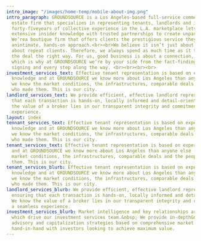 ```yaml
---
intro_image: "/images/home-temp/mobile-about-img.png"
intro_paragraph: GROUNDSOURCE is a Los Angeles-based full-service commercial real
  estate firm that specializes in representing tenants, landlords and investors. Our
  forty-fiveyears of collective experience in the L.A. marketplace lets us combine
  extensive insider knowledge with trusted partnerships to create unparalleled value.
  We’rea boutique firm that offers clients the prestigious service they deserve with
  anintimate, hands-on approach.<br><br>We believe it isn’t just about satisfied clients,it’s
  about repeat clients. Therefore, we always spend as much time as it takes toclose
  the deal the right way. For us, good business is about a connection, not acommission
  which is why at GROUNDSOURCE we’re by your side from the fact-findingto the lease
  signing and every step along the way. <br><br><br><br>
investment_services_text: Effective tenant representation is based on experience and
  knowledge and at GROUNDSOURCE we know more about Los Angeles than anyone else --
  we know the market conditions, the infrastructures, comparable deals and the people
  who made them. This is our city.
landlord_services_text: We provide efficient, effective landlord representation, ensuring
  that each transaction is hands-on, locally informed and detail-oriented. We know
  the value of a broker lies in our transparent integrity and commitment to a seamless
  experience.
layout: index
tennant_services_text: Effective tenant representation is based on experience and
  knowledge and at GROUNDSOURCE we know more about Los Angeles than anyone else --
  we know the market conditions, the infrastructures, comparable deals and the people
  who made them. This is our city.
tenant_services_text: Effective tenant representation is based on experience and knowledge
  and at GROUNDSOURCE we know more about Los Angeles than anyone else -- we know the
  market conditions, the infrastructures, comparable deals and the people who made
  them. This is our city.
tenant_services_blurb: Effective tenant representation is based on experience and
  knowledge and at GROUNDSOURCE we know more about Los Angeles than anyone else --
  we know the market conditions, the infrastructures, comparable deals and the people
  who made them. This is our city.
landlord_services_blurb: We provide efficient, effective landlord representation,
  ensuring that each transaction is hands-on, locally informed and detail-oriented.
  We know the value of a broker lies in our transparent integrity and commitment to
  a seamless experience.
investment_services_blurb: Market intelligence and key relationships are the catalysts
  which drive our investment services team.&nbsp; We provide in-depth&nbsp;&nbsp;investment
  advisory and capitalization strategies based on comprehensive market insight, working
  hand-in-hand with investors looking to achieve maximum value.
---
```



